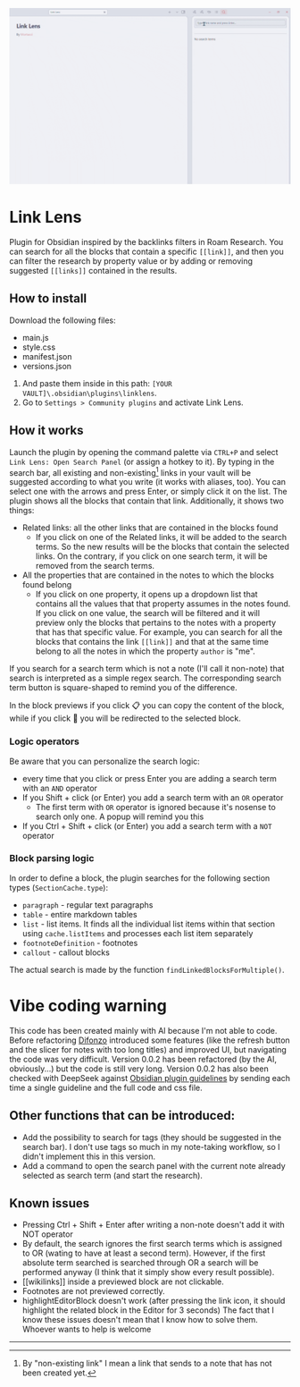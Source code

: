 ![](media/preview.gif)
# Link Lens
Plugin for Obsidian inspired by the backlinks filters in Roam Research. You can search for all the blocks that contain a specific `[[link]]`, and then you can filter the research by property value or by adding or removing suggested `[[links]]` contained in the results.

## How to install
Download the following files:
- main.js
- style.css
- manifest.json
- versions.json

1. And paste them inside in this path: `[YOUR VAULT]\.obsidian\plugins\linklens`.
2. Go to `Settings > Community plugins` and activate Link Lens.
 

## How it works
Launch the plugin by opening the command palette via `CTRL+P` and select `Link Lens: Open Search Panel` (or assign a hotkey to it). By typing in the search bar, all existing and non-existing[^1] links in your vault will be suggested according to what you write (it works with aliases, too). You can select one with the arrows and press Enter, or simply click it on the list. The plugin shows all the blocks that contain that link. Additionally, it shows two things:
- Related links: all the other links that are contained in the blocks found
  - If you click on one of the Related links, it will be added to the search terms. So the new results will be the blocks that contain the selected links. On the contrary, if you click on one search term, it will be removed from the search terms.
- All the properties that are contained in the notes to which the blocks found belong
  - If you click on one property, it opens up a dropdown list that contains all the values that that property assumes in the notes found. If you click on one value, the search will be filtered and it will preview only the blocks that pertains to the notes with a property that has that specific value. For example, you can search for all the blocks that contains the link `[[link]]` and that at the same time belong to all the notes in which the property `author` is "me".
  
If you search for a search term which is not a note (I'll call it non-note) that search is interpreted as a simple regex search. The corresponding search term button is square-shaped to remind you of the difference.

In the block previews if you click 📋 you can copy the content of the block, while if you click 🔗 you will be redirected to the selected block.

[^1]: By "non-existing link" I mean a link that sends to a note that has not been created yet.

### Logic operators
Be aware that you can personalize the search logic:
- every time that you click or press Enter you are adding a search term with an `AND` operator
- If you Shift + click (or Enter) you add a search term with an `OR` operator
  - The first term with `OR` operator is ignored because it's nosense to search only one. A popup will remind you this
- If you Ctrl + Shift + click (or Enter) you add a search term with a `NOT` operator



### Block parsing logic
In order to define a block, the plugin searches for the following section types (`SectionCache.type`):
- `paragraph` - regular text paragraphs
- `table` - entire markdown tables
- `list` - list items. It finds all the individual list items within that section using `cache.listItems` and processes each list item separately
- `footnoteDefinition` - footnotes
- `callout` - callout blocks

The actual search is made by the function `findLinkedBlocksForMultiple()`.

# Vibe coding warning
This code has been created mainly with AI because I'm not able to code. Before refactoring [Difonzo](https://github.com/Difonzo) introduced some features (like the refresh button and the slicer for notes with too long titles) and improved UI, but navigating the code was very difficult.
Version 0.0.2 has been refactored (by the AI, obviously...) but the code is still very long.
Version 0.0.2 has also been checked with DeepSeek against [Obsidian plugin guidelines](https://docs.obsidian.md/Plugins/Releasing/Plugin+guidelines) by sending each time a single guideline and the full code and css file.

## Other functions that can be introduced:
- Add the possibility to search for tags (they should be suggested in the search bar). I don't use tags so much in my note-taking workflow, so I didn't implement this in this version.
- Add a command to open the search panel with the current note already selected as search term (and start the research).

## Known issues
- Pressing Ctrl + Shift + Enter after writing a non-note doesn't add it with NOT operator
- By default, the search ignores the first search terms which is assigned to OR (wating to have at least a second term). However, if the first absolute term searched is searched through OR a search will be performed anyway (I think that it simply show every result possible).
- [[wikilinks]] inside a previewed block are not clickable.
- Footnotes are not previewed correctly.
- highlightEditorBlock doesn't work (after pressing the link icon, it should highlight the related block in the Editor for 3 seconds)
The fact that I know these issues doesn't mean that I know how to solve them. Whoever wants to help is welcome 
- - - - - - - - - - - - - - - - - - - - - - - - - - - - - - - - - - - - - - - - - - 
